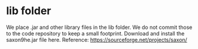 # lib folder
We place .jar and other library files in the lib folder.
We do not commit those to the code repository to keep a small footprint.
Download and install the saxon9he.jar file here.
Reference: https://sourceforge.net/projects/saxon/

